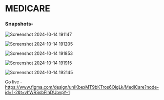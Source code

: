 <h1>MEDICARE</h1>
<H3>Snapshots-</H3>





![Screenshot 2024-10-14 191147](https://github.com/user-attachments/assets/b73bb5c3-553a-4c0c-b3fd-ce29048d2b8a)





![Screenshot 2024-10-14 191205](https://github.com/user-attachments/assets/189189d3-29f6-4f4b-861b-7095f3e2abb4)



![Screenshot 2024-10-14 191853](https://github.com/user-attachments/assets/99111a57-e54d-4372-b6dc-cff7ac1d734d)





![Screenshot 2024-10-14 191915](https://github.com/user-attachments/assets/3b693004-7b3f-4afb-b263-7741ffb8ee81)


![Screenshot 2024-10-14 192145](https://github.com/user-attachments/assets/b19dd155-40bf-4cfe-b7d2-47adb5359b3a)



Go live - 
https://www.figma.com/design/unIKbexMT9bKTros6OigLk/MediCare?node-id=1-2&t=vhWRSsbFIhDUbvpY-1
